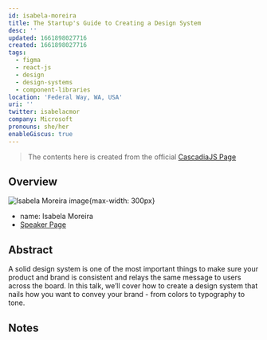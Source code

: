 ```yaml
---
id: isabela-moreira
title: The Startup's Guide to Creating a Design System
desc: ''
updated: 1661898027716
created: 1661898027716
tags:
  - figma
  - react-js
  - design
  - design-systems
  - component-libraries
location: 'Federal Way, WA, USA'
uri: ''
twitter: isabelacmor
company: Microsoft
pronouns: she/her
enableGiscus: true
---
```

> The contents here is created from the official [CascadiaJS Page](https://2022.cascadiajs.com/speakers/isabela-moreira)

## Overview

![Isabela Moreira image](https://create-4jr.begin.app/_static/2022/isabela-moreira.jpg){max-width: 300px}
- name: Isabela Moreira
- [Speaker Page](https://2022.cascadiajs.com/speakers/isabela-moreira)

## Abstract

A solid design system is one of the most important things to make sure your product and brand is consistent and relays the same message to users across the board. In this talk, we’ll cover how to create a design system that nails how you want to convey your brand - from colors to typography to tone.

## Notes